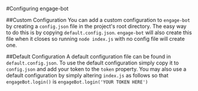 #Configuring engage-bot

##Custom Configuration
You can add a custom configuration to `engage-bot` by creating a `config.json` file in the project's root directory. The easy way to do this is by copying `default.config.json`. `engage-bot` will also create this file when it closes so running `node index.js` with no config file will create one.

##Default Configuration
A default configuration file can be found in `default.config.json`. 
To use the default configuration simply copy it to `config.json` and add your token to the `token` property.
You may also use a default configuration by simply altering `index.js` as follows so that `engageBot.login()` is `engageBot.login('YOUR TOKEN HERE')`